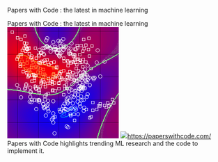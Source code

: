 Papers with Code : the latest in machine learning

Papers with Code : the latest in machine learning
![](../_resources/7be008c8e6f8b75c9d59deb57ff5b64b.png)
![](../_resources/6315187dd5c3d103457670f2afdfa435.png)https://paperswithcode.com/
Papers with Code highlights trending ML research and the code to implement it.